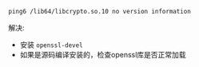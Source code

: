 ```sh
ping6 /lib64/libcrypto.so.10 no version information
```

解决: 

* 安装 `openssl-devel`
* 如果是源码编译安装的，检查openssl库是否正常加载